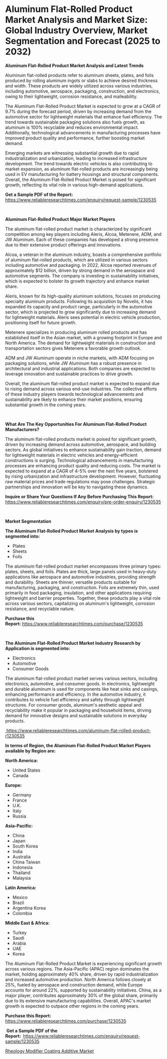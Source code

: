 <p><h1>Aluminum Flat-Rolled Product Market Analysis and Market Size: Global Industry Overview, Market Segmentation and Forecast (2025 to 2032)</h1></p><p><strong>Aluminum Flat-Rolled Product Market Analysis and Latest Trends</strong></p>
<p><p>Aluminum flat-rolled products refer to aluminum sheets, plates, and foils produced by rolling aluminum ingots or slabs to achieve desired thickness and width. These products are widely utilized across various industries, including automotive, aerospace, packaging, construction, and electronics, owing to their lightweight, corrosion resistance, and malleability.</p><p>The Aluminum Flat-Rolled Product Market is expected to grow at a CAGR of 9.7% during the forecast period, driven by increasing demand from the automotive sector for lightweight materials that enhance fuel efficiency. The trend towards sustainable packaging solutions also fuels growth, as aluminum is 100% recyclable and reduces environmental impact. Additionally, technological advancements in manufacturing processes have improved product quality and performance, further boosting market demand. </p><p>Emerging markets are witnessing substantial growth due to rapid industrialization and urbanization, leading to increased infrastructure development. The trend towards electric vehicles is also contributing to market expansion, as aluminum flat-rolled products are increasingly being used in EV manufacturing for battery housings and structural components. Overall, the Aluminum Flat-Rolled Product Market is poised for significant growth, reflecting its vital role in various high-demand applications.</p></p>
<p><strong>Get a Sample PDF of the Report:&nbsp;</strong> <a href="https://www.reliableresearchtimes.com/enquiry/request-sample/1230535?utm_campaign=3297&utm_medium=2&utm_source=Github&utm_content=ia&utm_term=03042025&utm_id=aluminum-flat-rolled-product">https://www.reliableresearchtimes.com/enquiry/request-sample/1230535</a></p>
<p>&nbsp;</p>
<p><strong>Aluminum Flat-Rolled Product Major Market Players</strong></p>
<p><p>The aluminum flat-rolled product market is characterized by significant competition among key players including Aleris, Alcoa, Metenere, ADM, and JW Aluminum. Each of these companies has developed a strong presence due to their extensive product offerings and innovations.</p><p>Alcoa, a veteran in the aluminum industry, boasts a comprehensive portfolio of aluminum flat-rolled products, which are utilized in various sectors including automotive and packaging. In 2022, Alcoa reported revenues of approximately $12 billion, driven by strong demand in the aerospace and automotive segments. The company is investing in sustainability initiatives, which is expected to bolster its growth trajectory and enhance market share.</p><p>Aleris, known for its high-quality aluminum solutions, focuses on producing specialty aluminum products. Following its acquisition by Novelis, it has expanded its capacity and product range, particularly in the automotive sector, which is projected to grow significantly due to increasing demand for lightweight materials. Aleris sees potential in electric vehicle production, positioning itself for future growth.</p><p>Metenere specializes in producing aluminum rolled products and has established itself in the Asian market, with a growing footprint in Europe and North America. The demand for lightweight materials in construction and transportation sectors gives Metenere a favorable growth outlook.</p><p>ADM and JW Aluminum operate in niche markets, with ADM focusing on packaging solutions, while JW Aluminum has a robust presence in architectural and industrial applications. Both companies are expected to leverage innovation and sustainable practices to drive growth.</p><p>Overall, the aluminum flat-rolled product market is expected to expand due to rising demand across various end-use industries. The collective efforts of these industry players towards technological advancements and sustainability are likely to enhance their market positions, ensuring substantial growth in the coming years.</p></p>
<p>&nbsp;</p>
<p><strong>What Are The Key Opportunities For Aluminum Flat-Rolled Product Manufacturers?</strong></p>
<p><p>The aluminum flat-rolled products market is poised for significant growth, driven by increasing demand across automotive, aerospace, and building sectors. As global initiatives to enhance sustainability gain traction, demand for lightweight materials in electric vehicles and energy-efficient constructions is surging. Technological advancements in manufacturing processes are enhancing product quality and reducing costs. The market is expected to expand at a CAGR of 4-5% over the next five years, bolstered by rising urbanization and infrastructure development. However, fluctuating raw material prices and trade regulations may pose challenges. Strategic partnerships and innovation will be key to navigating these dynamics.</p></p>
<p><strong>Inquire or Share Your Questions If Any Before Purchasing This Report:</strong> <a href="https://www.reliableresearchtimes.com/enquiry/pre-order-enquiry/1230535?utm_campaign=3297&utm_medium=2&utm_source=Github&utm_content=ia&utm_term=03042025&utm_id=aluminum-flat-rolled-product">https://www.reliableresearchtimes.com/enquiry/pre-order-enquiry/1230535</a></p>
<p>&nbsp;</p>
<p><strong>Market Segmentation</strong></p>
<p><strong>The Aluminum Flat-Rolled Product Market Analysis by types is segmented into:</strong></p>
<p><ul><li>Plates</li><li>Sheets</li><li>Foils</li></ul></p>
<p><p>The aluminum flat-rolled product market encompasses three primary types: plates, sheets, and foils. Plates are thick, large panels used in heavy-duty applications like aerospace and automotive industries, providing strength and durability. Sheets are thinner, versatile products suitable for manufacturing, packaging, and construction. Foils are extremely thin, used primarily in food packaging, insulation, and other applications requiring lightweight and barrier properties. Together, these products play a vital role across various sectors, capitalizing on aluminum's lightweight, corrosion resistance, and recyclable nature.</p></p>
<p><strong>Purchase this Report:&nbsp;</strong><a href="https://www.reliableresearchtimes.com/purchase/1230535?utm_campaign=3297&utm_medium=2&utm_source=Github&utm_content=ia&utm_term=03042025&utm_id=aluminum-flat-rolled-product">https://www.reliableresearchtimes.com/purchase/1230535</a></p>
<p>&nbsp;</p>
<p><strong>The Aluminum Flat-Rolled Product Market Industry Research by Application is segmented into:</strong></p>
<p><ul><li>Electronics</li><li>Automotive</li><li>Consumer Goods</li></ul></p>
<p><p>The aluminum flat-rolled product market serves various sectors, including electronics, automotive, and consumer goods. In electronics, lightweight and durable aluminum is used for components like heat sinks and casings, enhancing performance and efficiency. In the automotive industry, it contributes to vehicle fuel efficiency and safety through lightweight structures. For consumer goods, aluminum's aesthetic appeal and recyclability make it popular in packaging and household items, driving demand for innovative designs and sustainable solutions in everyday products.</p></p>
<p><a href="https://www.reliableresearchtimes.com/aluminum-flat-rolled-product-r1230535?utm_campaign=3297&utm_medium=2&utm_source=Github&utm_content=ia&utm_term=03042025&utm_id=aluminum-flat-rolled-product">&nbsp;https://www.reliableresearchtimes.com/aluminum-flat-rolled-product-r1230535</a></p>
<p><strong>In terms of Region, the Aluminum Flat-Rolled Product Market Players available by Region are:</strong></p>
<p>
    <p> <strong> North America: </strong>
        <ul>
            <li>United States</li>
            <li>Canada</li>
        </ul>
        </p> 
    <p> <strong> Europe: </strong>
        <ul>
            <li>Germany</li>
            <li>France</li>
            <li>U.K.</li>
            <li>Italy</li>
            <li>Russia</li>
        </ul>
        </p> 
    <p> <strong> Asia-Pacific: </strong>
        <ul>
            <li>China</li>
            <li>Japan</li>
            <li>South Korea</li>
            <li>India</li>
            <li>Australia</li>
            <li>China Taiwan</li>
            <li>Indonesia</li>
            <li>Thailand</li>
            <li>Malaysia</li>
        </ul>
        </p> 
    <p> <strong> Latin America: </strong>
        <ul>
            <li>Mexico</li>
            <li>Brazil</li>
            <li>Argentina Korea</li>
            <li>Colombia</li>
        </ul>
        </p> 
    <p> <strong> Middle East & Africa: </strong>
        <ul>
            <li>Turkey</li>
            <li>Saudi</li>
            <li>Arabia</li>
            <li>UAE</li>
            <li>Korea</li>
        </ul>
    </p>
    </p>
<p><p>The Aluminum Flat-Rolled Product Market is experiencing significant growth across various regions. The Asia-Pacific (APAC) region dominates the market, holding approximately 40% share, driven by rapid industrialization and increased automotive production. North America follows closely at 25%, fueled by aerospace and construction demand, while Europe accounts for around 22%, supported by sustainability initiatives. China, as a major player, contributes approximately 30% of the global share, primarily due to its extensive manufacturing capabilities. Overall, APAC's market growth is expected to outpace other regions in the coming years.</p></p>
<p><strong>Purchase this Report: </strong><a href="https://www.reliableresearchtimes.com/purchase/1230535?utm_campaign=3297&utm_medium=2&utm_source=Github&utm_content=ia&utm_term=03042025&utm_id=aluminum-flat-rolled-product">https://www.reliableresearchtimes.com/purchase/1230535</a></p>
<p>&nbsp;<strong>Get a Sample PDF of the Report:&nbsp;&nbsp;</strong><a href="https://www.reliableresearchtimes.com/enquiry/request-sample/1230535?utm_campaign=3297&utm_medium=2&utm_source=Github&utm_content=ia&utm_term=03042025&utm_id=aluminum-flat-rolled-product">https://www.reliableresearchtimes.com/enquiry/request-sample/1230535</a></p>
<p><strong></strong></p>
<p><p><a href="https://github.com/maseykokosq1/Market-Research-Report-List-1/blob/main/rheology-modifier-coating-additive-market.md?utm_campaign=3297&utm_medium=2&utm_source=Github&utm_content=ia&utm_term=03042025&utm_id=aluminum-flat-rolled-product">Rheology Modifier Coating Additive Market</a></p></p>